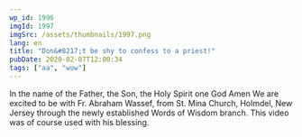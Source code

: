```yaml
---
wp_id: 1996
imgId: 1997
imgSrc: /assets/thumbnails/1997.png
lang: en
title: "Don&#8217;t be shy to confess to a priest!"
pubDate: 2020-02-07T12:00:34
tags: ["aa", "wow"]
---
```

<!-- page: 6 -->

<p>In the name of the Father, the Son, the Holy Spirit one God Amen We are excited to be with Fr. Abraham Wassef, from St. Mina Church, Holmdel, New Jersey through the newly established Words of Wisdom branch. This video was of course used with his blessing.</p>
